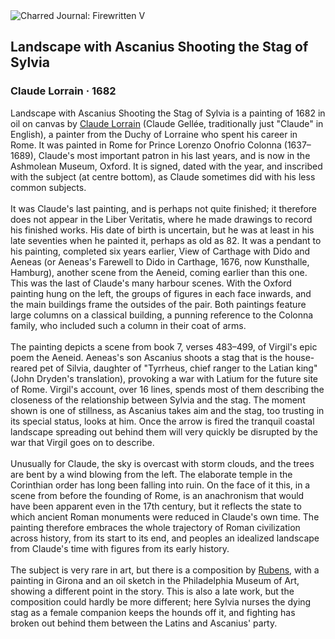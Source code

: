 <div class="artwork-of-the-day">
  <div class="container">
    <div class="img-wrapper">
      <img
        src="https://uploads1.wikiart.org/00340/images/claude-lorrain/landscape-with-ascanius-shooting-the-stag-of-sylvia.png!Large.png"
        alt="Charred Journal: Firewritten V" />
    </div>
    <div class="artwork-detail">
      <div class="artwork-origin"> 
        <h2 class="artwork-name">Landscape with Ascanius Shooting the Stag of Sylvia</h2>
        <h3 class="artist">
          Claude Lorrain
                    ·  1682
        </h3>
      </div>
      <p class="description">
        <span class="artwork-description-text ng-binding" ng-bind-html="viewModel.ArtworkOfTheDay.Description | unsafe">Landscape with Ascanius Shooting the Stag of Sylvia is a painting of 1682 in oil on canvas by <a target="_blank" href="/en/claude-lorrain">Claude Lorrain</a> (Claude Gellée, traditionally just "Claude" in English), a painter from the Duchy of Lorraine who spent his career in Rome. It was painted in Rome for Prince Lorenzo Onofrio Colonna (1637–1689), Claude's most important patron in his last years, and is now in the Ashmolean Museum, Oxford. It is signed, dated with the year, and inscribed with the subject (at centre bottom), as Claude sometimes did with his less common subjects.
<br>
<br>It was Claude's last painting, and is perhaps not quite finished; it therefore does not appear in the Liber Veritatis, where he made drawings to record his finished works. His date of birth is uncertain, but he was at least in his late seventies when he painted it, perhaps as old as 82. It was a pendant to his painting, completed six years earlier, View of Carthage with Dido and Aeneas (or Aeneas's Farewell to Dido in Carthage, 1676, now Kunsthalle, Hamburg), another scene from the Aeneid, coming earlier than this one. This was the last of Claude's many harbour scenes. With the Oxford painting hung on the left, the groups of figures in each face inwards, and the main buildings frame the outsides of the pair. Both paintings feature large columns on a classical building, a punning reference to the Colonna family, who included such a column in their coat of arms.
<br>
<br>The painting depicts a scene from book 7, verses 483–499, of Virgil's epic poem the Aeneid. Aeneas's son Ascanius shoots a stag that is the house-reared pet of Silvia, daughter of "Tyrrheus, chief ranger to the Latian king" (John Dryden's translation), provoking a war with Latium for the future site of Rome. Virgil's account, over 16 lines, spends most of them describing the closeness of the relationship between Sylvia and the stag. The moment shown is one of stillness, as Ascanius takes aim and the stag, too trusting in its special status, looks at him. Once the arrow is fired the tranquil coastal landscape spreading out behind them will very quickly be disrupted by the war that Virgil goes on to describe.
<br>
<br>Unusually for Claude, the sky is overcast with storm clouds, and the trees are bent by a wind blowing from the left. The elaborate temple in the Corinthian order has long been falling into ruin. On the face of it this, in a scene from before the founding of Rome, is an anachronism that would have been apparent even in the 17th century, but it reflects the state to which ancient Roman monuments were reduced in Claude's own time. The painting therefore embraces the whole trajectory of Roman civilization across history, from its start to its end, and peoples an idealized landscape from Claude's time with figures from its early history.
<br>
<br>The subject is very rare in art, but there is a composition by <a target="_blank" href="/en/peter-paul-rubens">Rubens</a>, with a painting in Girona and an oil sketch in the Philadelphia Museum of Art, showing a different point in the story. This is also a late work, but the composition could hardly be more different; here Sylvia nurses the dying stag as a female companion keeps the hounds off it, and fighting has broken out behind them between the Latins and Ascanius' party.</span>
                        <div class="text-shadow-container" ng-show="showShadow" style=""></div>
      </p>
    </div>
  </div>

</div>
